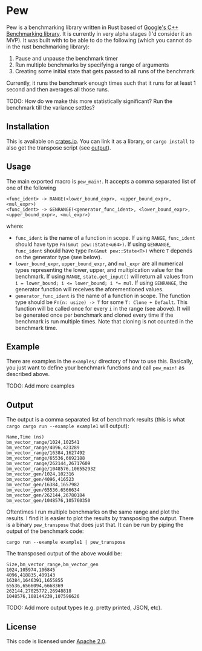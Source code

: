 # Pew

Pew is a benchmarking library written in Rust based of
[Google's C++ Benchmarking library](https://github.com/google/benchmark). It
is currently in very alpha stages (I'd consider it an MVP). It was built with
to be able to do the following (which you cannot do in the rust benchmarking
library):

1) Pause and unpause the benchmark timer
2) Run multiple benchmarks by specifying a range of arguments
3) Creating some initial state that gets passed to all runs of the benchmark

Currently, it runs the benchmark enough times such that it runs for at least 1
second and then averages all those runs.

TODO: How do we make this more statistically significant? Run the benchmark
till the variance settles?

## Installation

This is available on [crates.io](crates.io). You can link it as a library,
or `cargo install` to also get the transpose script (see [output](#output)).

## Usage

The main exported macro is `pew_main!`. It accepts a comma separated list of
one of the following

```
<func_ident> -> RANGE(<lower_bound_expr>, <upper_bound_expr>, <mul_expr>)
<func_ident> -> GENRANGE(<generator_func_ident>, <lower_bound_expr>, <upper_bound_expr>, <mul_expr>)
```

where:

- `func_ident` is the name of a function in scope. If using `RANGE`,
  `func_ident` should have type `Fn(&mut pew::State<u64>)`. If using
  `GENRANGE`, `func_ident` should have type `Fn(&mut pew::State<T>)`
  where `T` depends on the generator type (see below).
- `lower_bound_expr`, `upper_bound_expr`, and `mul_expr` are all numerical
  types representing the lower, upper, and multiplcation value for the
  benchmark. If using `RANGE`, `state.get_input()` will return all values
  from `i = lower_bound; i <= lower_bound; i *= mul`. If using `GENRANGE`,
  the generator function will receives the aforementioned values.
- `generator_func_ident` is the name of a function in scope. The function
  type should be `Fn(n: usize) -> T` for some `T: Clone + Default`. This function will
  be called once for every `i` in the range (see above). It will be generated
  once per benchmark and cloned every time if the benchmark is run multiple
  times. Note that cloning is not counted in the benchmark time.

## Example

There are examples in the `examples/` directory of how to use this. Basically,
you just want to define your benchmark functions and call `pew_main!` as
described above.

TODO: Add more examples

## Output

The output is a comma separated list of benchmark results (this is what
`cargo cargo run --example example1` will output):

```
Name,Time (ns)
bm_vector_range/1024,102541
bm_vector_range/4096,423289
bm_vector_range/16384,1627492
bm_vector_range/65536,6692188
bm_vector_range/262144,26717609
bm_vector_range/1048576,106552932
bm_vector_gen/1024,102316
bm_vector_gen/4096,416523
bm_vector_gen/16384,1657982
bm_vector_gen/65536,6566634
bm_vector_gen/262144,26780184
bm_vector_gen/1048576,105760350
```

Oftentimes I run multiple benchmarks on the same range and plot the results.
I find it is easier to plot the results by transposing the output. There is
a binary `pew_transpose` that does just that. It can be run by piping the
output of the benchmark code:

```
cargo run --example example1 | pew_transpose
```

The transposed output of the
above would be:

```
Size,bm_vector_range,bm_vector_gen
1024,105974,106845
4096,418835,409143
16384,1646391,1655855
65536,6566094,6668369
262144,27025772,26948818
1048576,108144239,107596626
```

TODO: Add more output types (e.g. pretty printed, JSON, etc).

## License

This code is licensed under [Apache 2.0](https://www.apache.org/licenses/LICENSE-2.0).
